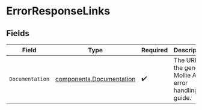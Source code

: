 # ErrorResponseLinks


## Fields

| Field                                                                | Type                                                                 | Required                                                             | Description                                                          |
| -------------------------------------------------------------------- | -------------------------------------------------------------------- | -------------------------------------------------------------------- | -------------------------------------------------------------------- |
| `Documentation`                                                      | [components.Documentation](../../models/components/documentation.md) | :heavy_check_mark:                                                   | The URL to the generic Mollie API error handling guide.              |